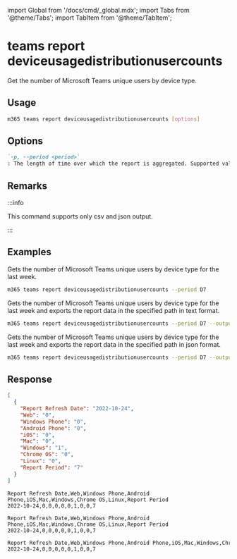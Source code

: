 <!-- DISCLAIMER: All secrets, passwords, and sensitive values in this document are examples only and not real credentials. -->
import Global from '/docs/cmd/_global.mdx';
import Tabs from '@theme/Tabs';
import TabItem from '@theme/TabItem';

# teams report deviceusagedistributionusercounts

Get the number of Microsoft Teams unique users by device type. 

## Usage

```sh
m365 teams report deviceusagedistributionusercounts [options]
```

## Options

```md definition-list
`-p, --period <period>`
: The length of time over which the report is aggregated. Supported values `D7`, `D30`, `D90`, `D180`.
```

<Global />

## Remarks

:::info

This command supports only csv and json output.

:::

## Examples

Gets the number of Microsoft Teams unique users by device type for the last week.

```sh
m365 teams report deviceusagedistributionusercounts --period D7
```

Gets the number of Microsoft Teams unique users by device type for the last week and exports the report data in the specified path in text format.

```sh
m365 teams report deviceusagedistributionusercounts --period D7 --output text > "deviceusagedistributionusercounts.txt"
```

Gets the number of Microsoft Teams unique users by device type for the last week and exports the report data in the specified path in json format.

```sh
m365 teams report deviceusagedistributionusercounts --period D7 --output json > "deviceusagedistributionusercounts.json"
```

## Response

<Tabs>
  <TabItem value="JSON">

  ``` json
  [
    {
      "Report Refresh Date": "2022-10-24",
      "Web": "0",
      "Windows Phone": "0",
      "Android Phone": "0",
      "iOS": "0",
      "Mac": "0",
      "Windows": "1",
      "Chrome OS": "0",
      "Linux": "0",
      "Report Period": "7"
    }
  ]
  ```

  </TabItem>
  <TabItem value="Text">

  ``` text
  Report Refresh Date,Web,Windows Phone,Android Phone,iOS,Mac,Windows,Chrome OS,Linux,Report Period
  2022-10-24,0,0,0,0,0,1,0,0,7
  ```

  </TabItem>
  <TabItem value="CSV">

  ``` text
  Report Refresh Date,Web,Windows Phone,Android Phone,iOS,Mac,Windows,Chrome OS,Linux,Report Period
  2022-10-24,0,0,0,0,0,1,0,0,7
  ```

  </TabItem>
  <TabItem value="Markdown">

  ```md
  Report Refresh Date,Web,Windows Phone,Android Phone,iOS,Mac,Windows,Chrome OS,Linux,Report Period
  2022-10-24,0,0,0,0,0,1,0,0,7
  ```

  </TabItem>
</Tabs>
